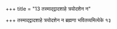 +++
title = "13 तस्माद्द्वादशाहे त्रयोदशेन न"

+++
तस्माद्द्वादशाहे त्रयोदशेन न ब्रह्मणा भवितव्यमित्येके १३
